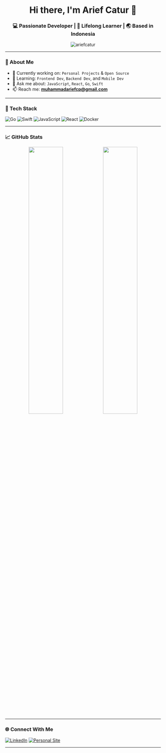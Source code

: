 <h1 align="center">Hi there, I'm Arief Catur 👋</h1>
<h3 align="center">💻 Passionate Developer | 🚀 Lifelong Learner | 🌏 Based in Indonesia</h3>

<p align="center">
  <img src="https://komarev.com/ghpvc/?username=ariefcatur&label=Profile%20views&color=0e75b6&style=flat" alt="ariefcatur" />
</p>

---

### 🔎 About Me

- 🔭 Currently working on: `Personal Projects` & `Open Source`
- 🌱 Learning: `Frontend Dev`, `Backend Dev`, and `Mobile Dev`
- 💬 Ask me about: `JavaScript`, `React`, `Go`, `Swift`
- 📫 Reach me: **muhammadariefcp@gmail.com**

---

### 🧰 Tech Stack

![Go](https://img.shields.io/badge/-Go-black?style=flat-square&logo=go)
![Swift](https://img.shields.io/badge/-Swift-black?style=flat-square&logo=swift)
![JavaScript](https://img.shields.io/badge/-JavaScript-black?style=flat-square&logo=javascript)
![React](https://img.shields.io/badge/-React-black?style=flat-square&logo=react)
![Docker](https://img.shields.io/badge/-Docker-black?style=flat-square&logo=docker)

---

### 📈 GitHub Stats

<p align="center">
  <img width="47%" src="https://github-readme-stats.vercel.app/api?username=ariefcatur&show_icons=true&theme=radical" />
  <img width="47%" src="https://github-readme-stats.vercel.app/api/top-langs/?username=ariefcatur&layout=compact&theme=radical" />
</p>

---

### 🌐 Connect With Me

[![LinkedIn](https://img.shields.io/badge/-LinkedIn-blue?style=flat-square&logo=linkedin)](www.linkedin.com/in/arief-catur-96405315b)
[![Personal Site](https://img.shields.io/badge/-Website-black?style=flat-square&logo=web)](https://yourwebsite.com)

---

<!-- ### ⚡ Fun Zone

- 🎮 Loves to play indie games and retro emulators
- 🎧 Playlist while coding: Lo-fi & Synthwave
- ✈️ Dreaming of building startups while traveling the world

---

> “Code is like humor. When you have to explain it, it’s bad.” – Cory House -->

